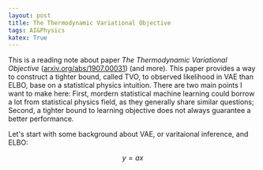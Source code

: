 ```yaml
---
layout: post
title: The Thermodynamic Variational Objective
tags: AI&Physics 
katex: True
---
```

This is a reading note about paper *The Thermodynamic Variational Objective* ([arxiv.org/abs/1907.00031](https://arxiv.org/abs/1907.00031)) (and more). This paper provides a way to construct a tighter bound, called TVO, to observed likelihood in VAE than ELBO, base on a statistical physics intuition. There are two main points I want to make here: First, mordern statistical machine learning could borrow a lot from statistical physics field, as they generally share similar questions; Second, a tighter bound to learning objective does not always guarantee a better performance. 
<!--more-->
<p class='bluebox'>
Let's start with some background about VAE, or varitaional inference, and ELBO:

$$y=ax$$



</p>
